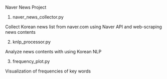Naver News Project

1. naver_news_collector.py

Collect Korean news list from naver.com using Naver API and
web-scraping news contents

 
2. knlp_processor.py

Analyze news contents with using Korean NLP


3. frequency_plot.py

Visualization of frequencies of key words
